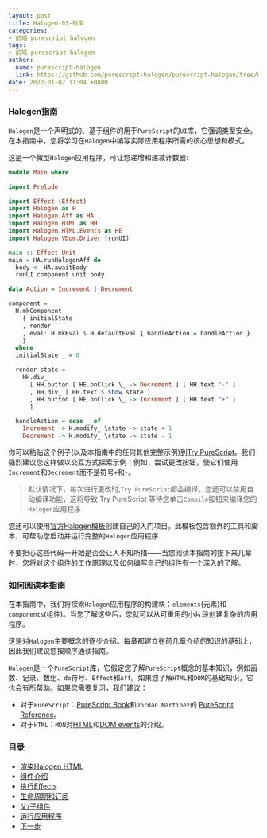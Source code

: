 ```yaml
---
layout: post
title: Halogen-01-指南
categories:
- 前端 purescript halogen
tags:
- 前端 purescript halogen
author:
  name: purescript-halogen
  link: https://github.com/purescript-halogen/purescript-halogen/tree/master/docs/guide
date: 2022-01-02 11:04 +0800
---
```


### Halogen指南

`Halogen`是一个声明式的、基于组件的用于`PureScript`的`UI`库，它强调类型安全。在本指南中，您将学习在`Halogen`中编写实际应用程序所需的核心思想和模式。

这是一个微型`Halogen`应用程序，可让您递增和递减计数器:

```haskell
module Main where

import Prelude

import Effect (Effect)
import Halogen as H
import Halogen.Aff as HA
import Halogen.HTML as HH
import Halogen.HTML.Events as HE
import Halogen.VDom.Driver (runUI)

main :: Effect Unit
main = HA.runHalogenAff do
  body <- HA.awaitBody
  runUI component unit body

data Action = Increment | Decrement

component =
  H.mkComponent
    { initialState
    , render
    , eval: H.mkEval $ H.defaultEval { handleAction = handleAction }
    }
  where
  initialState _ = 0

  render state =
    HH.div_
      [ HH.button [ HE.onClick \_ -> Decrement ] [ HH.text "-" ]
      , HH.div_ [ HH.text $ show state ]
      , HH.button [ HE.onClick \_ -> Increment ] [ HH.text "+" ]
      ]

  handleAction = case _ of
    Increment -> H.modify_ \state -> state + 1
    Decrement -> H.modify_ \state -> state - 1
```

你可以粘贴这个例子(以及本指南中的任何其他完整示例)到[Try PureScript](https://try.purescript.org/)。我们强烈建议您这样做以交互方式探索示例！例如，尝试更改按钮，使它们使用`Increment`和`Decrement`而不是符号`+`和`-`。

> 默认情况下，每次进行更改时,`Try PureScript`都会编译。您还可以禁用自动编译功能，这将导致 Try PureScript 等待您单击`Compile`按钮来编译您的`Halogen`应用程序.

您还可以使用[官方Halogen模板](https://github.com/purescript-halogen/purescript-halogen-template)创建自己的入门项目。此模板包含额外的工具和脚本，可帮助您启动并运行完整的`Halogen`应用程序.

不要担心这些代码一开始是否会让人不知所措——当您阅读本指南的接下来几章时，您将对这个组件的工作原理以及如何编写自己的组件有一个深入的了解。

### 如何阅读本指南

在本指南中，我们将探索`Halogen`应用程序的构建块：`elements`(元素)和`components`(组件)。当您了解这些后，您就可以从可重用的小片段创建复杂的应用程序。

这是对`Halogen`主要概念的逐步介绍。每章都建立在前几章介绍的知识的基础上，因此我们建议您按顺序通读指南。

`Halogen`是一个`PureScript`库，它假定您了解`PureScript`概念的基本知识，例如函数、记录、数组、`do`符号、`Effect`和`Aff`。如果您了解`HTML`和`DOM`的基础知识，它也会有所帮助。如果您需要复习，我们建议：

* 对于`PureScript`：[PureScript Book](https://book.purescript.org/)和`Jordan Martinez`的 [PureScript Reference](https://github.com/JordanMartinez/purescript-jordans-reference)。
* 对于`HTML`：`MDN`对[HTML](https://developer.mozilla.org/en-US/docs/Learn/HTML/Introduction_to_HTML)和[DOM events](https://developer.mozilla.org/en-US/docs/Learn/JavaScript/Building_blocks/Events)的介绍。

### 目录

* [渲染Halogen HTML](https://github.com/purescript-halogen/purescript-halogen/blob/master/docs/guide/01-Rendering-Halogen-HTML.md)
* [组件介绍](https://github.com/purescript-halogen/purescript-halogen/blob/master/docs/guide/02-Introducing-Components.md)
* [执行Effects](https://github.com/purescript-halogen/purescript-halogen/blob/master/docs/guide/03-Performing-Effects.md)
* [生命周期和订阅](https://github.com/purescript-halogen/purescript-halogen/blob/master/docs/guide/04-Lifecycles-Subscriptions.md)
* [父/子组件](https://github.com/purescript-halogen/purescript-halogen/blob/master/docs/guide/05-Parent-Child-Components.md)
* [运行应用程序](https://github.com/purescript-halogen/purescript-halogen/blob/master/docs/guide/06-Running-Application.md)
* [下一步](https://github.com/purescript-halogen/purescript-halogen/blob/master/docs/guide/07-Next-Steps.md)